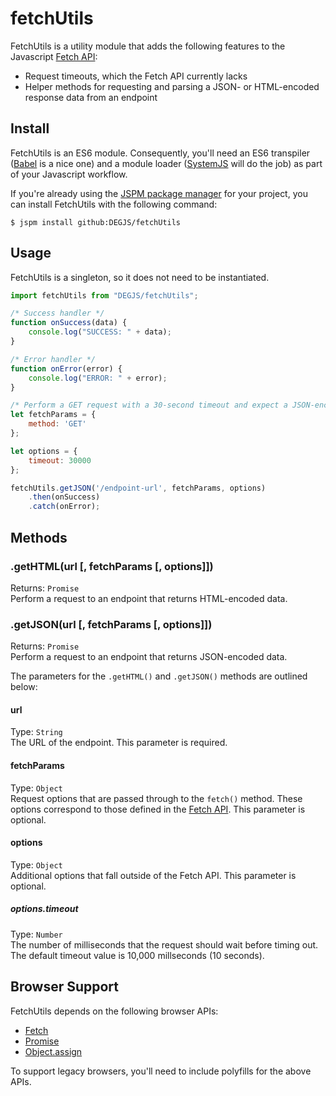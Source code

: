 # fetchUtils
FetchUtils is a utility module that adds the following features to the Javascript [Fetch API](https://developer.mozilla.org/en-US/docs/Web/API/Fetch_API):
+ Request timeouts, which the Fetch API currently lacks
+ Helper methods for requesting and parsing a JSON- or HTML-encoded response data from an endpoint 

## Install
FetchUtils is an ES6 module. Consequently, you'll need an ES6 transpiler ([Babel](https://babeljs.io) is a nice one) and a module loader ([SystemJS](https://github.com/systemjs/systemjs) will do the job) as part of your Javascript workflow.

If you're already using the [JSPM package manager](http://jspm.io) for your project, you can install FetchUtils with the following command:

```
$ jspm install github:DEGJS/fetchUtils
```
## Usage
FetchUtils is a singleton, so it does not need to be instantiated.
```js
import fetchUtils from "DEGJS/fetchUtils";

/* Success handler */
function onSuccess(data) {
    console.log("SUCCESS: " + data);
}

/* Error handler */
function onError(error) {
    console.log("ERROR: " + error);
}

/* Perform a GET request with a 30-second timeout and expect a JSON-encoded response */
let fetchParams = {
	method: 'GET'
};

let options = {
	timeout: 30000
};

fetchUtils.getJSON('/endpoint-url', fetchParams, options)
    .then(onSuccess)
    .catch(onError);

```

## Methods

### .getHTML(url [, fetchParams [, options]])
Returns: `Promise`   
Perform a request to an endpoint that returns HTML-encoded data.

### .getJSON(url [, fetchParams [, options]])
Returns: `Promise`   
Perform a request to an endpoint that returns JSON-encoded data.

The parameters for the `.getHTML()` and `.getJSON()` methods are outlined below:

#### url
Type: `String`   
The URL of the endpoint. This parameter is required.

#### fetchParams
Type: `Object`   
Request options that are passed through to the `fetch()` method. These options correspond to those defined in the [Fetch API](https://developer.mozilla.org/en-US/docs/Web/API/GlobalFetch/fetch#Syntax). This parameter is optional.

#### options
Type: `Object`   
Additional options that fall outside of the Fetch API. This parameter is optional.

##### options.timeout
Type: `Number`   
The number of milliseconds that the request should wait before timing out. The default timeout value is 10,000 millseconds (10 seconds). 

## Browser Support
FetchUtils depends on the following browser APIs:
+ [Fetch](https://developer.mozilla.org/en-US/docs/Web/API/GlobalFetch)
+ [Promise](https://developer.mozilla.org/en-US/docs/Web/JavaScript/Reference/Global_Objects/Promise)
+ [Object.assign](https://developer.mozilla.org/en-US/docs/Web/JavaScript/Reference/Global_Objects/Object/assign)

To support legacy browsers, you'll need to include polyfills for the above APIs.
